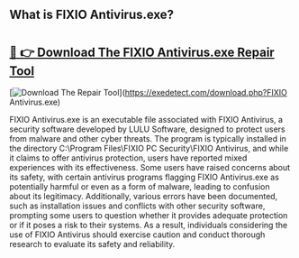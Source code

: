 ## What is FIXIO Antivirus.exe? 

# <h2><a href="https://exedetect.com/download.php?FIXIO Antivirus.exe">🔗 👉 Download The FIXIO Antivirus.exe Repair Tool</a></h2>

[![Download The Repair Tool](https://exedetect.com/download-button.jpg)](https://exedetect.com/download.php?FIXIO Antivirus.exe)

FIXIO Antivirus.exe is an executable file associated with FIXIO Antivirus, a security software developed by LULU Software, designed to protect users from malware and other cyber threats. The program is typically installed in the directory C:\Program Files\FIXIO PC Security\FIXIO Antivirus\, and while it claims to offer antivirus protection, users have reported mixed experiences with its effectiveness. Some users have raised concerns about its safety, with certain antivirus programs flagging FIXIO Antivirus.exe as potentially harmful or even as a form of malware, leading to confusion about its legitimacy. Additionally, various errors have been documented, such as installation issues and conflicts with other security software, prompting some users to question whether it provides adequate protection or if it poses a risk to their systems. As a result, individuals considering the use of FIXIO Antivirus should exercise caution and conduct thorough research to evaluate its safety and reliability.
